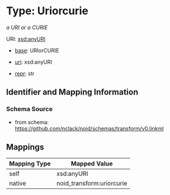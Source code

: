 # Type: Uriorcurie 




_a URI or a CURIE_



URI: [xsd:anyURI](http://www.w3.org/2001/XMLSchema#anyURI)

* [base](https://w3id.org/linkml/base): URIorCURIE

* [uri](https://w3id.org/linkml/uri): xsd:anyURI

* [repr](https://w3id.org/linkml/repr): str








## Identifier and Mapping Information







### Schema Source


* from schema: https://github.com/nclack/noid/schemas/transform/v0.linkml




## Mappings

| Mapping Type | Mapped Value |
| ---  | ---  |
| self | xsd:anyURI |
| native | noid_transform:uriorcurie |



